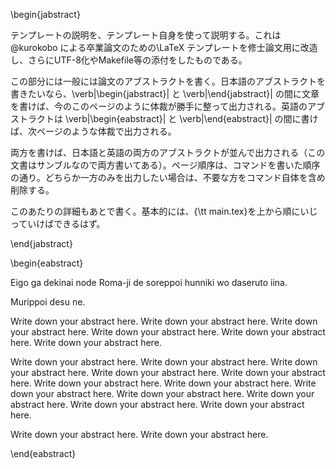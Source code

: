 <!-- % ■ アブストラクトの出力 ■
%	◆書式：
%		begin{jabstract}〜end{jabstract}	：日本語のアブストラクト
%		begin{eabstract}〜end{eabstract}	：英語のアブストラクト
%		※ 不要ならばコマンドごと消せば出力されない。 -->



<!-- % 日本語のアブストラクト -->
\begin{jabstract}

テンプレートの説明を、テンプレート自身を使って説明する。これは @kurokobo による卒業論文のための\LaTeX テンプレートを修士論文用に改造し、さらにUTF-8化やMakefile等の添付をしたものである。

この部分には一般には論文のアブストラクトを書く。日本語のアブストラクトを書きたいなら、\verb|\begin{jabstract}| と \verb|\end{jabstract}| の間に文章を書けば、今のこのページのように体裁が勝手に整って出力される。英語のアブストラクトは \verb|\begin{eabstract}| と \verb|\end{eabstract}| の間に書けば、次ページのような体裁で出力される。

両方を書けば、日本語と英語の両方のアブストラクトが並んで出力される（この文書はサンブルなので両方書いてある）。ページ順序は、コマンドを書いた順序の通り。どちらか一方のみを出力したい場合は、不要な方をコマンド自体を含め削除する。

このあたりの詳細もあとで書く。基本的には、{\tt main.tex}を上から順にいじっていけばできるはず。

\end{jabstract}



<!-- % 英語のアブストラクト -->
\begin{eabstract}

Eigo ga dekinai node Roma-ji de soreppoi hunniki wo daseruto iina.

Murippoi desu ne.

Write down your abstract here. Write down your abstract here. Write down your abstract here. Write down your abstract here. Write down your abstract here. Write down your abstract here.

 Write down your abstract here. Write down your abstract here. Write down your abstract here. Write down your abstract here. Write down your abstract here. Write down your abstract here. Write down your abstract here. Write down your abstract here. Write down your abstract here. Write down your abstract here. Write down your abstract here. Write down your abstract here.

Write down your abstract here. Write down your abstract here.

\end{eabstract}

